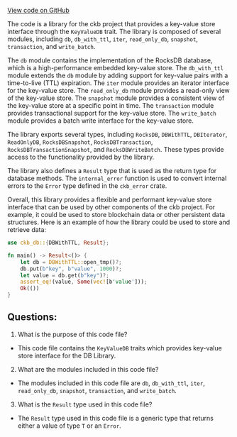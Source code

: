 [View code on GitHub](https://github.com/nervosnetwork/ckb/db/src/lib.rs)

The code is a library for the ckb project that provides a key-value store interface through the `KeyValueDB` trait. The library is composed of several modules, including `db`, `db_with_ttl`, `iter`, `read_only_db`, `snapshot`, `transaction`, and `write_batch`. 

The `db` module contains the implementation of the RocksDB database, which is a high-performance embedded key-value store. The `db_with_ttl` module extends the `db` module by adding support for key-value pairs with a time-to-live (TTL) expiration. The `iter` module provides an iterator interface for the key-value store. The `read_only_db` module provides a read-only view of the key-value store. The `snapshot` module provides a consistent view of the key-value store at a specific point in time. The `transaction` module provides transactional support for the key-value store. The `write_batch` module provides a batch write interface for the key-value store.

The library exports several types, including `RocksDB`, `DBWithTTL`, `DBIterator`, `ReadOnlyDB`, `RocksDBSnapshot`, `RocksDBTransaction`, `RocksDBTransactionSnapshot`, and `RocksDBWriteBatch`. These types provide access to the functionality provided by the library.

The library also defines a `Result` type that is used as the return type for database methods. The `internal_error` function is used to convert internal errors to the `Error` type defined in the `ckb_error` crate.

Overall, this library provides a flexible and performant key-value store interface that can be used by other components of the ckb project. For example, it could be used to store blockchain data or other persistent data structures. Here is an example of how the library could be used to store and retrieve data:

```rust
use ckb_db::{DBWithTTL, Result};

fn main() -> Result<()> {
    let db = DBWithTTL::open_tmp()?;
    db.put(b"key", b"value", 1000)?;
    let value = db.get(b"key")?;
    assert_eq!(value, Some(vec![b'value']));
    Ok(())
}
```
## Questions: 
 1. What is the purpose of this code file?
- This code file contains the `KeyValueDB` traits which provides key-value store interface for the DB Library.

2. What are the modules included in this code file?
- The modules included in this code file are `db`, `db_with_ttl`, `iter`, `read_only_db`, `snapshot`, `transaction`, and `write_batch`.

3. What is the `Result` type used in this code file?
- The `Result` type used in this code file is a generic type that returns either a value of type `T` or an `Error`.